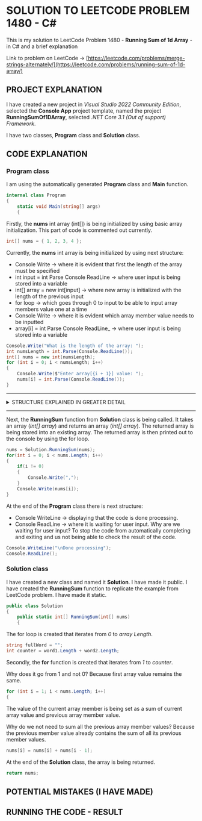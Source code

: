 # SOLUTION TO LEETCODE PROBLEM 1480 - C#

This is my solution to LeetCode Problem 1480 - **Running Sum of 1d Array** - in C# and a brief explanation

Link to problem on LeetCode -> [https://leetcode.com/problems/merge-strings-alternately/](https://leetcode.com/problems/running-sum-of-1d-array/)

## PROJECT EXPLANATION

I have created a new project in _Visual Studio 2022 Community Edition_, selected the **Console App** project template, named the project **RunningSumOf1DArray**, selected _.NET Core 3.1 (Out of support) Framework_.

I have two classes, **Program** class and **Solution** class.

## CODE EXPLANATION

### Program class 

I am using the automatically generated **Program** class and **Main** function.

```cs
internal class Program
{
    static void Main(string[] args)
    {
```

Firstly, the **nums** int array (int[]) is being initialized by using basic array initialization. This part of code is commented out currently.

```cs
int[] nums = { 1, 2, 3, 4 };
```

Currently, the **nums** int array is being initialized by using next structure:

- Console Write -> where it is evident that first the length of the array must be specified
- int input = int Parse Console ReadLine -> where user input is being stored into a variable
- int[] array = new int[input] -> where new array is initialized with the length of the previous input
- for loop -> which goes through 0 to input to be able to input array members value one at a time
- Console Write -> where it is evident which array member value needs to be inputted
- array[i] = int Parse Console ReadLine_ -> where user input is being stored into a variable

```cs
Console.Write("What is the length of the array: ");
int numsLength = int.Parse(Console.ReadLine());
int[] nums = new int[numsLength];
for (int i = 0; i < numsLength; i++)
{
    Console.Write($"Enter array[{i + 1}] value: ");
    nums[i] = int.Parse(Console.ReadLine());
}
```

---

<details>
<summary>STRUCTURE EXPLAINED IN GREATER DETAIL</summary><br>
- When initializing an array and imediately filling it with values, notice that array Length does not need to be provided. This is because the Length of the array is implied by the number of values provided. Also, array does not need to be specifically instantiated (new int[input]). This is because instantiation is implied.<br>
- Console.ReadLine always takes user input in a string format. To convert the string input to a int value -> int.Parse needs to be used.<br>
- When initializing an array first before filling it with values, array Length needs to be provided and array needs to be specifically instantiated (new int[input]).<br>
- Array members can be accessed by using array[i].
</details>

---

Next, the **RunningSum** function from **Solution** class is being called. It takes an array (_int[] array_) and returns an array (_int[] array_). The returned array is being stored into an existing array. The returned array is then printed out to the console by using the for loop.

```cs
nums = Solution.RunningSum(nums);
for(int i = 0; i < nums.Length; i++)
{
    if(i != 0)
    {
        Console.Write(",");
    }
    Console.Write(nums[i]);
}
```

At the end of the **Program** class there is next structure:

- Console WriteLine -> displaying that the code is done processing.
- Console ReadLine -> where it is waiting for user input. Why are we waiting for user input? To stop the code from automatically completing and exiting and us not being able to check the result of the code.

```cs
Console.WriteLine("\nDone processing");
Console.ReadLine();
```

### Solution class 

I have created a new class and named it **Solution**. I have made it public. I have created the **RunningSum** function to replicate the example from LeetCode problem. I have made it static.

```cs
public class Solution
{
    public static int[] RunningSum(int[] nums)
    {
```

The for loop is created that iterates from _0_ to _array Length_.

```cs
string fullWord = "";
int counter = word1.Length + word2.Length;
```

Secondly, the **for** function is created that iterates from _1_ to _counter_.

Why does it go from 1 and not 0? Because first array value remains the same.

```cs
for (int i = 1; i < nums.Length; i++)
{
```

The value of the current array member is being set as a sum of current array value and previous array member value.

Why do we not need to sum all the previous array member values? Because the previous member value already contains the sum of all its previous member values.

```cs
nums[i] = nums[i] + nums[i - 1];
```

At the end of the **Solution** class, the array is being returned.

```cs
return nums;
```

## POTENTIAL MISTAKES (I HAVE MADE)



## RUNNING THE CODE - RESULT


